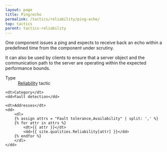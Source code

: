 ```yaml
---
layout: page
title: Ping/echo
permalink: /tactics/reliability/ping-echo/
top: tactics
parent: tactics-reliability
---
```


One component issues a ping and expects to receive back an echo within a predefined time from the component under scrutiny.

It can also be used by clients to ensure that a server object and the communication path to the server are operating within the expected performance bounds.

<dl>
    <dt>Type</dt>
    <dd><a href="{{ '/quality/reliability/' | relative_url }}">Reliability</a> tactic</dd>
    
    <dt>Category</dt>
    <dd>Fault detection</dd>
    
    <dt>Addresses</dt>
    <dd>
        <dl>
        {% assign attrs = "Fault tolerance,Availability" | split: ',' %}
        {% for attr in attrs %}
            <dt>{{ attr }}</dt>
            <dd>{{ site.qualities.Reliability[attr] }}</dd>
        {% endfor %}
        </dl>
    </dd>
</dl>
